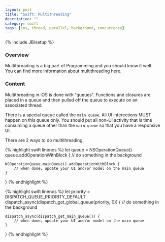```yaml
---
layout: post
title: "Swift: Multithreading"
description: ""
category: swift
tags: [ios, thread, parallel, background, concurrency]
---
```

{% include JB/setup %}

<!-- Overview -->
<h3>Overview</h3>

Multithreading is a big part of Programming and you should know it well. You can find more information about multithreading [here](https://developer.apple.com/library/mac/documentation/General/Conceptual/ConcurrencyProgrammingGuide/Introduction/Introduction.html#//apple_ref/doc/uid/TP40008091-CH1-SW1).

<!-- Content -->
<h3>Content</h3>

Multithreading in iOS is done with "queues". Functions and closures are placed in a queue and then pulled off the queue to execute on an associated thread.

There is a special queue called the `main queue`. All UI interections MUST happen on this queue only. You should put all non-UI activity that is time consuming a queue other than the `main queue` so that you have a responsive UI.

There are 2 ways to do multithreading.

<!-- Code _______________________________________-->
{% highlight swift linenos %}
let queue = NSOperationQueue()
queue.addOperationWithBlock {
    // do something in the background

    NSOperationQueue.mainQueue().addOperationWithBlock {
        // when done, update your UI and/or model on the main queue
    }
}
{% endhighlight %}
<!-- /Code ^^^^^^^^^^^^^^^^^^^^^^^^^^^^^^^^^^^^^^-->


<!-- Code _______________________________________-->
{% highlight swift linenos %}
let priority = DISPATCH_QUEUE_PRIORITY_DEFAULT
dispatch_async(dispatch_get_global_queue(priority, 0)) {
    // do something in the background
    
    dispatch_async(dispatch_get_main_queue()) {
        // when done, update your UI and/or model on the main queue
    }
}
{% endhighlight %}
<!-- /Code ^^^^^^^^^^^^^^^^^^^^^^^^^^^^^^^^^^^^^^-->